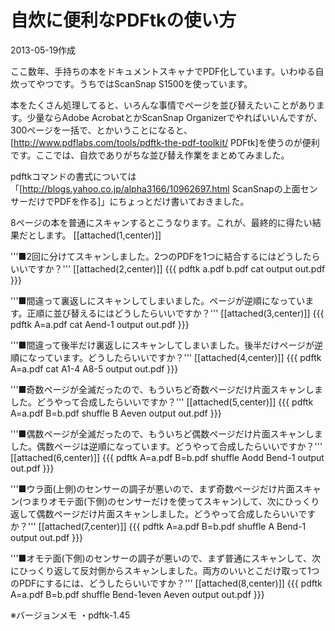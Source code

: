 # 自炊に便利なPDFtkの使い方

2013-05-19作成

ここ数年、手持ちの本をドキュメントスキャナでPDF化しています。いわゆる自炊ってやつです。うちではScanSnap S1500を使っています。

本をたくさん処理してると、いろんな事情でページを並び替えたいことがあります。少量ならAdobe AcrobatとかScanSnap Organizerでやればいいんですが、300ページを一括で、とかいうことになると、[http://www.pdflabs.com/tools/pdftk-the-pdf-toolkit/ PDFtk]を使うのが便利です。ここでは、自炊でありがちな並び替え作業をまとめてみました。

pdftkコマンドの書式については「[http://blogs.yahoo.co.jp/alpha3166/10962697.html ScanSnapの上面センサーだけでPDFを作る]」にちょっとだけ書いておきました。

8ページの本を普通にスキャンするとこうなります。これが、最終的に得たい結果だとします。
[[attached(1,center)]]

'''■2回に分けてスキャンしました。2つのPDFを1つに結合するにはどうしたらいいですか？'''
[[attached(2,center)]]
{{{
pdftk a.pdf b.pdf cat output out.pdf
}}}

'''■間違って裏返しにスキャンしてしまいました。ページが逆順になっています。正順に並び替えるにはどうしたらいいですか？'''
[[attached(3,center)]]
{{{
pdftk A=a.pdf cat Aend-1 output out.pdf
}}}

'''■間違って後半だけ裏返しにスキャンしてしまいました。後半だけページが逆順になっています。どうしたらいいですか？'''
[[attached(4,center)]]
{{{
pdftk A=a.pdf cat A1-4 A8-5 output out.pdf
}}}

'''■奇数ページが全滅だったので、もういちど奇数ページだけ片面スキャンしました。どうやって合成したらいいですか？'''
[[attached(5,center)]]
{{{
pdftk A=a.pdf B=b.pdf shuffle B Aeven output out.pdf
}}}

'''■偶数ページが全滅だったので、もういちど偶数ページだけ片面スキャンしました。偶数ページは逆順になっています。どうやって合成したらいいですか？'''
[[attached(6,center)]]
{{{
pdftk A=a.pdf B=b.pdf shuffle Aodd Bend-1 output out.pdf
}}}

'''■ウラ面(上側)のセンサーの調子が悪いので、まず奇数ページだけ片面スキャン(つまりオモテ面(下側)のセンサーだけを使ってスキャン)して、次にひっくり返して偶数ページだけ片面スキャンしました。どうやって合成したらいいですか？'''
[[attached(7,center)]]
{{{
pdftk A=a.pdf B=b.pdf shuffle A Bend-1 output out.pdf
}}}

'''■オモテ面(下側)のセンサーの調子が悪いので、まず普通にスキャンして、次にひっくり返して反対側からスキャンしました。両方のいいとこだけ取って1つのPDFにするには、どうしたらいいですか？'''
[[attached(8,center)]]
{{{
pdftk A=a.pdf B=b.pdf shuffle Bend-1even Aeven output out.pdf
}}}

※バージョンメモ
・pdftk-1.45
